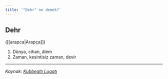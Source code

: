 ```yaml
---
title: '"Dehr" ne demek?'
---
```


## Dehr
([[arapca|Arapça]]) 
1. Dünya, cihan, âlem
2. Zaman, kesintisiz zaman, devir

---
*Kaynak: [Kubbealtı Lugatı](https://www.lugatim.com/s/Dehr)*